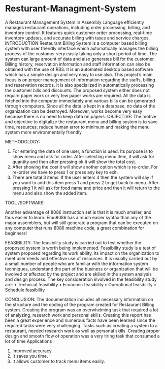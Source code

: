 # Resturant-Managment-System
A Restaurant Management System in Assembly Language efficiently manages restaurant operations, including order processing, billing, and inventory control. It features quick customer order processing, real-time inventory updates, and accurate billing with taxes and service charges. 
INTRODUCTION
Restaurant Billing System is a computer based billing system with user friendly interface which automatically manages the billing process of the customer very easily taking only a short period of time. The system can large amount of data and also generates bill for the customer. Billing history, reservation information and staff information can also be obtained with the use of RBS. It is an automated desktop based software which has a simple design and very easy to use also. This project’s main focus is on proper management of information regarding the staffs, billing and reservation records. It is also specialized in automatically processing the customer bills and discounts.
The proposed system either does not require paper work or very few paper works are required. All the data is fetched into the computer immediately and various bills can be generated through computers. Since all the data is kept in a database, no data of the organization can be destroyed. Moreover, works become very easy because there is no need to keep data on papers.
OBJECTIVE:
The motive and objective to digitalize the restaurant menu and billing system is to save time, resources, reduce human error to minimum and making the menu system more environmentally friendly

METHODOLOGY:
1.	For entering the data of one user, a function is used. Its purpose is to show menu and ask for order. After selecting menu item, it will ask for quantity and then after pressing ok it will show the total cost.
2.	After showing the cost it will show another option which is re-order. For re-order we have to press 1 or press any key to exit.
3.	There are total 3 items. If the user enters 4 then the system will say if you want to add this item press 1 and press 2 to get back to menu. After pressing 1 it will ask for food name and price and then it will return to the menu and also show the added item.  

TOOL /SOFTWARE:

Another advantage of 8086 instruction set is that it is much smaller, and thus easier to learn. Emu8086 has a much easier syntax than any of the major assemblers, but will still generate a program that can be executed on any computer that runs 8086 machine code; a great combination for beginners!

FEASIBILITY:
The feasibility study is carried out to test whether the proposed system is worth being implemented. Feasibility study is a test of system proposed regarding its work ability, its impact on the organization to meet user needs and effective use of resources. It is usually carried out by a small number of people who are familiar with the information system techniques, understand the part of the business or organization that will be involved or affected by the project and are skilled in the system analysis and design process.
The key consideration involved in the feasibility study are:
•	Technical feasibility
•	Economic feasibility
•	Operational feasibility
•	Schedule feasibility

CONCLUSION:
The documentation includes all necessary information on the structure and the coding of the program created for Restaurant Billing system. Creating the program was an overwhelming task that required a lot of analyzing, research work and personal skills. Creating this report has been a great experience and numerous facts have been learned since the required tasks were very challenging. Tasks such as creating a system to a restaurant, needed research work as well as personal skills. Creating proper design and smooth flow of operation was a very tiring task that consumed a lot of time
Applications
1.	Improved accuracy.
2.	It saves you time.
3.	It allows customer to track menu items easily.





